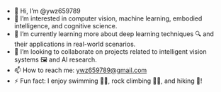 - 👋 Hi, I’m @ywz659789
- 👀 I’m interested in computer vision, machine learning, embodied intelligence, and cognitive science.
- 🌱 I’m currently learning more about deep learning techniques 🔍 and their applications in real-world scenarios.
- 💞️ I’m looking to collaborate on projects related to intelligent vision systems 🖼️ and AI research.
- 📫 How to reach me: ywz659789@gmail.com
- ⚡ Fun fact: I enjoy swimming 🏊‍♂️, rock climbing 🧗‍♂️, and hiking 🥾!

